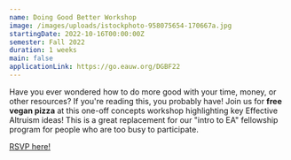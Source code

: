 ```yaml
---
name: Doing Good Better Workshop
image: /images/uploads/istockphoto-958075654-170667a.jpg
startingDate: 2022-10-16T00:00:00Z
semester: Fall 2022
duration: 1 weeks
main: false
applicationLink: https://go.eauw.org/DGBF22
---
```


Have you ever wondered how to do more good with your time, money, or other resources? If you're reading this, you probably have\! Join us for **free vegan pizza** at this one-off concepts workshop highlighting key Effective Altruism ideas\! This is a great replacement for our "intro to EA" fellowship program for people who are too busy to participate.

<a target="_blank" href="https://www.google.com/url?q=https://go.eauw.org/DGBF22&amp;sa=D&amp;source=calendar&amp;usd=2&amp;usg=AOvVaw2GXiTjkBCqiKDXutvoCtyr">RSVP here!</a>
